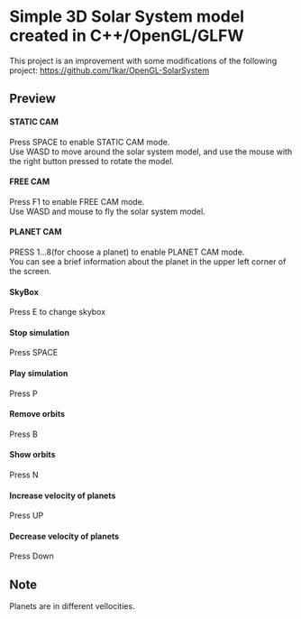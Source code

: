 # Simple 3D Solar System model created in C++/OpenGL/GLFW 
This project is an improvement with some modifications of the following project: https://github.com/1kar/OpenGL-SolarSystem
  
  ## Preview
   #### STATIC CAM
   Press SPACE to enable STATIC CAM mode.<br>
   Use WASD to move around the solar system model, and use the mouse with the right button pressed to rotate the model.
      
  
   #### FREE CAM
   
   Press F1 to enable FREE CAM mode.<br>
   Use WASD and mouse to fly the solar system model.
   
  
  
   #### PLANET CAM
   
   PRESS 1...8(for choose a planet) to enable PLANET CAM mode.<br>
   You can see a brief information about the planet in the upper left corner of the screen.

 
   #### SkyBox
   Press E to change skybox
   
   #### Stop simulation
   Press SPACE
   
   #### Play simulation
   Press P

   #### Remove orbits
   Press B

   #### Show orbits
   Press N
   
   #### Increase velocity of planets
   Press UP
   
   #### Decrease velocity of planets
   Press Down

   ## Note
   Planets are in different vellocities.
